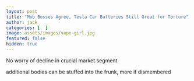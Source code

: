 ```yaml
---
layout: post
title: "Mob Bosses Agree, Tesla Car Batteries Still Great for Torture"
author: jack
categories: [  ]
image: assets/images/vape-girl.jpg
featured: false
hidden: true
---
```


No worry of decline in crucial market segment

additional bodies can be stuffed into the frunk, more if dismembered